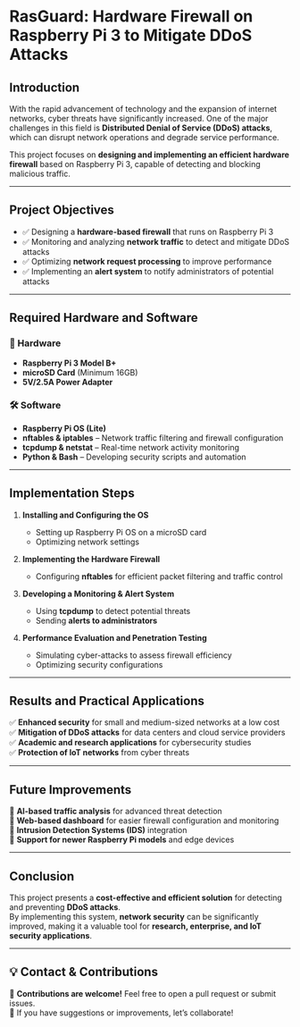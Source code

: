 # RasGuard: Hardware Firewall on Raspberry Pi 3 to Mitigate DDoS Attacks

## Introduction
With the rapid advancement of technology and the expansion of internet networks, cyber threats have significantly increased. One of the major challenges in this field is **Distributed Denial of Service (DDoS) attacks**, which can disrupt network operations and degrade service performance.  

This project focuses on **designing and implementing an efficient hardware firewall** based on Raspberry Pi 3, capable of detecting and blocking malicious traffic.

---

## Project Objectives
- ✅ Designing a **hardware-based firewall** that runs on Raspberry Pi 3  
- ✅ Monitoring and analyzing **network traffic** to detect and mitigate DDoS attacks  
- ✅ Optimizing **network request processing** to improve performance  
- ✅ Implementing an **alert system** to notify administrators of potential attacks  

---

## Required Hardware and Software

### 📌 Hardware
- **Raspberry Pi 3 Model B+**
- **microSD Card** (Minimum 16GB)
- **5V/2.5A Power Adapter**

### 🛠️ Software
- **Raspberry Pi OS (Lite)**
- **nftables & iptables** – Network traffic filtering and firewall configuration
- **tcpdump & netstat** – Real-time network activity monitoring
- **Python & Bash** – Developing security scripts and automation

---

## Implementation Steps

1. **Installing and Configuring the OS**  
   - Setting up Raspberry Pi OS on a microSD card  
   - Optimizing network settings  

2. **Implementing the Hardware Firewall**  
   - Configuring **nftables** for efficient packet filtering and traffic control  

3. **Developing a Monitoring & Alert System**  
   - Using **tcpdump** to detect potential threats  
   - Sending **alerts to administrators**  

4. **Performance Evaluation and Penetration Testing**  
   - Simulating cyber-attacks to assess firewall efficiency  
   - Optimizing security configurations  

---

## Results and Practical Applications

✅ **Enhanced security** for small and medium-sized networks at a low cost  
✅ **Mitigation of DDoS attacks** for data centers and cloud service providers  
✅ **Academic and research applications** for cybersecurity studies  
✅ **Protection of IoT networks** from cyber threats  

---

## Future Improvements
🔹 **AI-based traffic analysis** for advanced threat detection  
🔹 **Web-based dashboard** for easier firewall configuration and monitoring  
🔹 **Intrusion Detection Systems (IDS)** integration  
🔹 **Support for newer Raspberry Pi models** and edge devices  

---

## Conclusion
This project presents a **cost-effective and efficient solution** for detecting and preventing **DDoS attacks**.  
By implementing this system, **network security** can be significantly improved, making it a valuable tool for **research, enterprise, and IoT security applications**.  

---

## 💡 Contact & Contributions
🔹 **Contributions are welcome!** Feel free to open a pull request or submit issues.  
🔹 If you have suggestions or improvements, let’s collaborate!  
